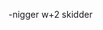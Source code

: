 -nigger w+2 skidder 

<!---
Twatchal/Twatchal is a ✨ special ✨ repository because its `README.md` (this file) appears on your GitHub profile.
You can click the Preview link to take a look at your changes.
--->
